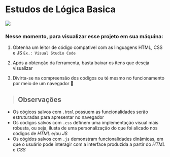 <h1>Estudos de Lógica Basica</h1> 
<img src=https://img.shields.io/badge/Status-Finalizado-green>

### Nesse momento, para visualizar esse projeto em sua máquina:
1. Obtenha um leitor de código compativel com as linguagens HTML, CSS e JS
 `Ex.: Visual Studio Code`

2. Após a obtenção da ferramenta, basta baixar os itens que deseja visualizar

3. Divirta-se na compreensão dos códigos ou té mesmo no funcionamento por meio de um navegador &#129322;

 > ## Observações 
* Os cógicos salvos com ```.html``` possuem as funcionalidades serão estruturadas para apresentar no navegador 
* Os codigos salvos com ```.css``` definem  uma implementação visual mais robusta, ou seja, ilusta de uma personalização do que foi alicado nos códigos de *HTML* e/ou *JS*
* Os cógidos salvos com ```.js``` demonstram funcionalidades dinâmicas, em que o usuário pode interagir com a interface produzida a partir do *HTML* e *CSS*
